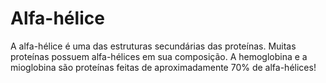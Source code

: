 # Alfa-hélice

A alfa-hélice é uma das estruturas secundárias das proteínas. Muitas proteínas
possuem alfa-hélices em sua composição. A hemoglobina e a mioglobina são
proteínas feitas de aproximadamente 70% de alfa-hélices!
